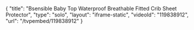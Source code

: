 {
    "title": "Bsensible Baby Top Waterproof Breathable Fitted Crib Sheet Protector",
    "type": "solo",
    "layout": "iframe-static",
    "videoId": "119838912",
    "url": "\/tvpembed\/119838912"
}